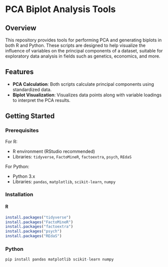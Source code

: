 # PCA Biplot Analysis Tools

## Overview
This repository provides tools for performing PCA and generating biplots in both R and Python. These scripts are designed to help visualize the influence of variables on the principal components of a dataset, suitable for exploratory data analysis in fields such as genetics, economics, and more.

## Features
- **PCA Calculation**: Both scripts calculate principal components using standardized data.
- **Biplot Visualization**: Visualizes data points along with variable loadings to interpret the PCA results.

## Getting Started

### Prerequisites
For R:
- R environment (RStudio recommended)
- Libraries: `tidyverse`, `FactoMineR`, `factoextra`, `psych`, `REdaS`

For Python:
- Python 3.x
- Libraries: `pandas`, `matplotlib`, `scikit-learn`, `numpy`

### Installation
#### R
```R
install.packages("tidyverse")
install.packages("FactoMineR")
install.packages("factoextra")
install.packages("psych")
install.packages("REdaS")
```
### Python
```R
pip install pandas matplotlib scikit-learn numpy
```
